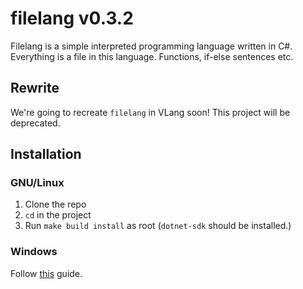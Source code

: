# filelang v0.3.2
Filelang is a simple interpreted programming language written in C#. Everything is a file in this language. Functions, if-else sentences etc.

## Rewrite
We're going to recreate `filelang` in VLang soon! This project will be deprecated.

## Installation
### GNU/Linux
1. Clone the repo
2. `cd` in the project
3. Run `make build install` as root (`dotnet-sdk` should be installed.)

### Windows
Follow [this](https://wiki.archlinux.org/title/installation_guide) guide.
